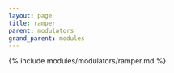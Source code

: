 ```yaml
---
layout: page
title: ramper
parent: modulators
grand_parent: modules
---
```


{% include modules/modulators/ramper.md %}
